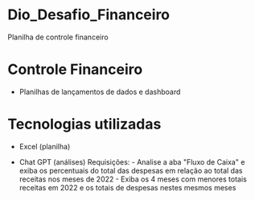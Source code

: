 # Dio_Desafio_Financeiro
Planilha de controle financeiro
# Controle Financeiro
- Planilhas de lançamentos de dados e dashboard
# Tecnologias utilizadas
- Excel (planilha)

- Chat GPT (análises)
  Requisições: - Analise a aba "Fluxo de Caixa" e exiba os percentuais do total das despesas em relação ao total das receitas nos meses de 2022
               - Exiba os 4 meses com menores totais receitas em 2022 e os totais de despesas nestes mesmos meses

